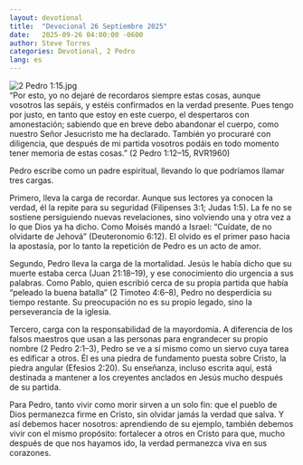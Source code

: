 ```yaml
---
layout: devotional
title:  "Devocional 26 Septiembre 2025"
date:   2025-09-26 04:00:00 -0600
author: Steve Torres
categories: Devotional, 2 Pedro
lang: es
---
```

<img src="https://sitemedia.esteeb.com/file/esteebcomsitemedia/devotional_images/2+Peter/ES-2Pe-1_15.jpg?raw=true" alt="2 Pedro 1:15.jpg" style="max-width: 100%; height: auto;">

<div class="scripture">
   “Por esto, yo no dejaré de recordaros siempre estas cosas, aunque vosotros las sepáis, y estéis confirmados en la verdad presente. Pues tengo por justo, en tanto que estoy en este cuerpo, el despertaros con amonestación; sabiendo que en breve debo abandonar el cuerpo, como nuestro Señor Jesucristo me ha declarado. También yo procuraré con diligencia, que después de mi partida vosotros podáis en todo momento tener memoria de estas cosas.” (2 Pedro 1:12–15, RVR1960)
</div>

Pedro escribe como un padre espiritual, llevando lo que podríamos llamar tres cargas.

Primero, lleva la carga de recordar. Aunque sus lectores ya conocen la verdad, él la repite para su seguridad (Filipenses 3:1; Judas 1:5). La fe no se sostiene persiguiendo nuevas revelaciones, sino volviendo una y otra vez a lo que Dios ya ha dicho. Como Moisés mandó a Israel: “Cuídate, de no olvidarte de Jehová” (Deuteronomio 6:12). El olvido es el primer paso hacia la apostasía, por lo tanto la repetición de Pedro es un acto de amor.

Segundo, Pedro lleva la carga de la mortalidad. Jesús le había dicho que su muerte estaba cerca (Juan 21:18–19), y ese conocimiento dio urgencia a sus palabras. Como Pablo, quien escribió cerca de su propia partida que había “peleado la buena batalla” (2 Timoteo 4:6–8), Pedro no desperdicia su tiempo restante. Su preocupación no es su propio legado, sino la perseverancia de la iglesia.

Tercero, carga con la responsabilidad de la mayordomía. A diferencia de los falsos maestros que usan a las personas para engrandecer su propio nombre (2 Pedro 2:1–3), Pedro se ve a sí mismo como un siervo cuya tarea es edificar a otros. Él es una piedra de fundamento puesta sobre Cristo, la piedra angular (Efesios 2:20). Su enseñanza, incluso escrita aquí, está destinada a mantener a los creyentes anclados en Jesús mucho después de su partida.

Para Pedro, tanto vivir como morir sirven a un solo fin: que el pueblo de Dios permanezca firme en Cristo, sin olvidar jamás la verdad que salva. Y así debemos hacer nosotros: aprendiendo de su ejemplo, también debemos vivir con el mismo propósito: fortalecer a otros en Cristo para que, mucho después de que nos hayamos ido, la verdad permanezca viva en sus corazones.
